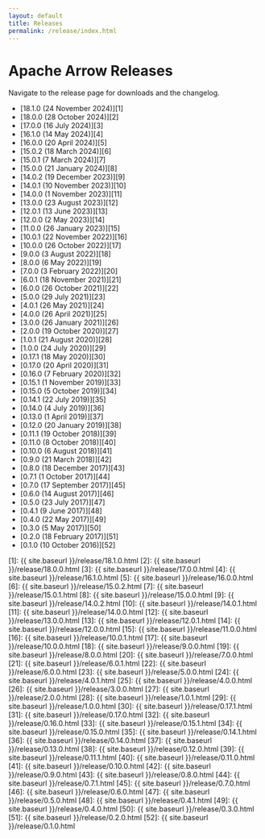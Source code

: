 ```yaml
---
layout: default
title: Releases
permalink: /release/index.html
---
```

<!--
{% comment %}
Licensed to the Apache Software Foundation (ASF) under one or more
contributor license agreements.  See the NOTICE file distributed with
this work for additional information regarding copyright ownership.
The ASF licenses this file to you under the Apache License, Version 2.0
(the "License"); you may not use this file except in compliance with
the License.  You may obtain a copy of the License at

http://www.apache.org/licenses/LICENSE-2.0

Unless required by applicable law or agreed to in writing, software
distributed under the License is distributed on an "AS IS" BASIS,
WITHOUT WARRANTIES OR CONDITIONS OF ANY KIND, either express or implied.
See the License for the specific language governing permissions and
limitations under the License.
{% endcomment %}
-->

# Apache Arrow Releases

Navigate to the release page for downloads and the changelog.

* [18.1.0 (24 November 2024)][1]
* [18.0.0 (28 October 2024)][2]
* [17.0.0 (16 July 2024)][3]
* [16.1.0 (14 May 2024)][4]
* [16.0.0 (20 April 2024)][5]
* [15.0.2 (18 March 2024)][6]
* [15.0.1 (7 March 2024)][7]
* [15.0.0 (21 January 2024)][8]
* [14.0.2 (19 December 2023)][9]
* [14.0.1 (10 November 2023)][10]
* [14.0.0 (1 November 2023)][11]
* [13.0.0 (23 August 2023)][12]
* [12.0.1 (13 June 2023)][13]
* [12.0.0 (2 May 2023)][14]
* [11.0.0 (26 January 2023)][15]
* [10.0.1 (22 November 2022)][16]
* [10.0.0 (26 October 2022)][17]
* [9.0.0 (3 August 2022)][18]
* [8.0.0 (6 May 2022)][19]
* [7.0.0 (3 February 2022)][20]
* [6.0.1 (18 November 2021)][21]
* [6.0.0 (26 October 2021)][22]
* [5.0.0 (29 July 2021)][23]
* [4.0.1 (26 May 2021)][24]
* [4.0.0 (26 April 2021)][25]
* [3.0.0 (26 January 2021)][26]
* [2.0.0 (19 October 2020)][27]
* [1.0.1 (21 August 2020)][28]
* [1.0.0 (24 July 2020)][29]
* [0.17.1 (18 May 2020)][30]
* [0.17.0 (20 April 2020)][31]
* [0.16.0 (7 February 2020)][32]
* [0.15.1 (1 November 2019)][33]
* [0.15.0 (5 October 2019)][34]
* [0.14.1 (22 July 2019)][35]
* [0.14.0 (4 July 2019)][36]
* [0.13.0 (1 April 2019)][37]
* [0.12.0 (20 January 2019)][38]
* [0.11.1 (19 October 2018)][39]
* [0.11.0 (8 October 2018)][40]
* [0.10.0 (6 August 2018)][41]
* [0.9.0 (21 March 2018)][42]
* [0.8.0 (18 December 2017)][43]
* [0.7.1 (1 October 2017)][44]
* [0.7.0 (17 September 2017)][45]
* [0.6.0 (14 August 2017)][46]
* [0.5.0 (23 July 2017)][47]
* [0.4.1 (9 June 2017)][48]
* [0.4.0 (22 May 2017)][49]
* [0.3.0 (5 May 2017)][50]
* [0.2.0 (18 February 2017)][51]
* [0.1.0 (10 October 2016)][52]

[1]: {{ site.baseurl }}/release/18.1.0.html
[2]: {{ site.baseurl }}/release/18.0.0.html
[3]: {{ site.baseurl }}/release/17.0.0.html
[4]: {{ site.baseurl }}/release/16.1.0.html
[5]: {{ site.baseurl }}/release/16.0.0.html
[6]: {{ site.baseurl }}/release/15.0.2.html
[7]: {{ site.baseurl }}/release/15.0.1.html
[8]: {{ site.baseurl }}/release/15.0.0.html
[9]: {{ site.baseurl }}/release/14.0.2.html
[10]: {{ site.baseurl }}/release/14.0.1.html
[11]: {{ site.baseurl }}/release/14.0.0.html
[12]: {{ site.baseurl }}/release/13.0.0.html
[13]: {{ site.baseurl }}/release/12.0.1.html
[14]: {{ site.baseurl }}/release/12.0.0.html
[15]: {{ site.baseurl }}/release/11.0.0.html
[16]: {{ site.baseurl }}/release/10.0.1.html
[17]: {{ site.baseurl }}/release/10.0.0.html
[18]: {{ site.baseurl }}/release/9.0.0.html
[19]: {{ site.baseurl }}/release/8.0.0.html
[20]: {{ site.baseurl }}/release/7.0.0.html
[21]: {{ site.baseurl }}/release/6.0.1.html
[22]: {{ site.baseurl }}/release/6.0.0.html
[23]: {{ site.baseurl }}/release/5.0.0.html
[24]: {{ site.baseurl }}/release/4.0.1.html
[25]: {{ site.baseurl }}/release/4.0.0.html
[26]: {{ site.baseurl }}/release/3.0.0.html
[27]: {{ site.baseurl }}/release/2.0.0.html
[28]: {{ site.baseurl }}/release/1.0.1.html
[29]: {{ site.baseurl }}/release/1.0.0.html
[30]: {{ site.baseurl }}/release/0.17.1.html
[31]: {{ site.baseurl }}/release/0.17.0.html
[32]: {{ site.baseurl }}/release/0.16.0.html
[33]: {{ site.baseurl }}/release/0.15.1.html
[34]: {{ site.baseurl }}/release/0.15.0.html
[35]: {{ site.baseurl }}/release/0.14.1.html
[36]: {{ site.baseurl }}/release/0.14.0.html
[37]: {{ site.baseurl }}/release/0.13.0.html
[38]: {{ site.baseurl }}/release/0.12.0.html
[39]: {{ site.baseurl }}/release/0.11.1.html
[40]: {{ site.baseurl }}/release/0.11.0.html
[41]: {{ site.baseurl }}/release/0.10.0.html
[42]: {{ site.baseurl }}/release/0.9.0.html
[43]: {{ site.baseurl }}/release/0.8.0.html
[44]: {{ site.baseurl }}/release/0.7.1.html
[45]: {{ site.baseurl }}/release/0.7.0.html
[46]: {{ site.baseurl }}/release/0.6.0.html
[47]: {{ site.baseurl }}/release/0.5.0.html
[48]: {{ site.baseurl }}/release/0.4.1.html
[49]: {{ site.baseurl }}/release/0.4.0.html
[50]: {{ site.baseurl }}/release/0.3.0.html
[51]: {{ site.baseurl }}/release/0.2.0.html
[52]: {{ site.baseurl }}/release/0.1.0.html
